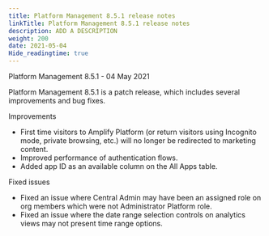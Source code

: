 ```yaml
---
title: Platform Management 8.5.1 release notes
linkTitle: Platform Management 8.5.1 release notes
description: ADD A DESCRIPTION
weight: 200
date: 2021-05-04
Hide_readingtime: true
---
```


Platform Management 8.5.1 - 04 May 2021

Platform Management 8.5.1 is a patch release, which includes several improvements and bug fixes.

Improvements

* First time visitors to Amplify Platform (or return visitors using Incognito mode, private browsing, etc.) will no longer be redirected to marketing content.
* Improved performance of authentication flows.
* Added app ID as an available column on the All Apps table.

Fixed issues

* Fixed an issue where Central Admin may have been an assigned role on org members which were not Administrator Platform role.
* Fixed an issue where the date range selection controls on analytics views may not present time range options.
